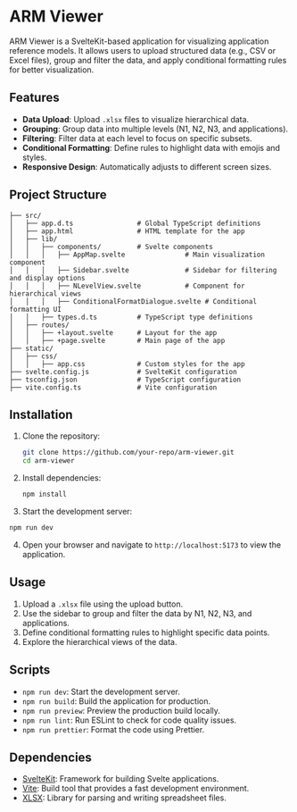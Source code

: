 # ARM Viewer

ARM Viewer is a SvelteKit-based application for visualizing application reference models. It allows users to upload structured data (e.g., CSV or Excel files), group and filter the data, and apply conditional formatting rules for better visualization.

## Features

- **Data Upload**: Upload `.xlsx` files to visualize hierarchical data.
- **Grouping**: Group data into multiple levels (N1, N2, N3, and applications).
- **Filtering**: Filter data at each level to focus on specific subsets.
- **Conditional Formatting**: Define rules to highlight data with emojis and styles.
- **Responsive Design**: Automatically adjusts to different screen sizes.

## Project Structure

```
├── src/
│   ├── app.d.ts                # Global TypeScript definitions
│   ├── app.html                # HTML template for the app
│   ├── lib/
│   │   ├── components/         # Svelte components
│   │   │   ├── AppMap.svelte               # Main visualization component
│   │   │   ├── Sidebar.svelte              # Sidebar for filtering and display options
│   │   │   ├── NLevelView.svelte           # Component for hierarchical views
│   │   │   ├── ConditionalFormatDialogue.svelte # Conditional formatting UI
│   │   ├── types.d.ts          # TypeScript type definitions
│   ├── routes/
│   │   ├── +layout.svelte      # Layout for the app
│   │   ├── +page.svelte        # Main page of the app
├── static/
│   ├── css/
│   │   ├── app.css             # Custom styles for the app
├── svelte.config.js            # SvelteKit configuration
├── tsconfig.json               # TypeScript configuration
├── vite.config.ts              # Vite configuration
```



## Installation

1. Clone the repository:
   ```bash
   git clone https://github.com/your-repo/arm-viewer.git
   cd arm-viewer
    ```

2. Install dependencies:
   ```bash
   npm install
   ```

3. Start the development server:
```bash
npm run dev
```

4. Open your browser and navigate to `http://localhost:5173` to view the application.


## Usage
1. Upload a `.xlsx` file using the upload button.
2. Use the sidebar to group and filter the data by N1, N2, N3, and applications.
3. Define conditional formatting rules to highlight specific data points.
4. Explore the hierarchical views of the data.

## Scripts
* `npm run dev`: Start the development server.
* `npm run build`: Build the application for production.
* `npm run preview`: Preview the production build locally.
* `npm run lint`: Run ESLint to check for code quality issues.
* `npm run prettier`: Format the code using Prettier.


## Dependencies
- [SvelteKit](https://kit.svelte.dev/): Framework for building Svelte applications.
- [Vite](https://vitejs.dev/): Build tool that provides a fast development environment.
- [XLSX](): Library for parsing and writing spreadsheet files.

